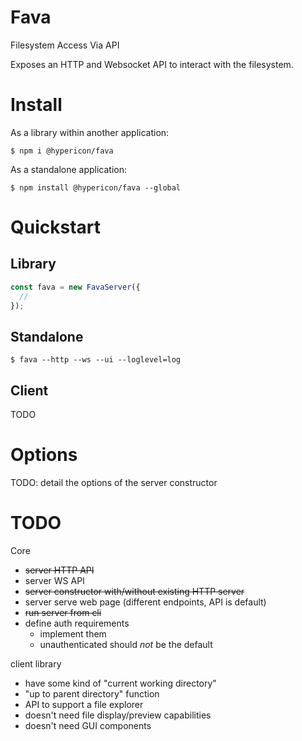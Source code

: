 
# Fava

Filesystem Access Via API

Exposes an HTTP and Websocket API to interact with the filesystem.

# Install

As a library within another application:

```
$ npm i @hypericon/fava
```

As a standalone application:

```
$ npm install @hypericon/fava --global
```

# Quickstart

## Library

```typescript
const fava = new FavaServer({
  // 
});
```

## Standalone

```
$ fava --http --ws --ui --loglevel=log
```

## Client

TODO

# Options

TODO: detail the options of the server constructor

# TODO

Core

- ~~server HTTP API~~
- server WS API
- ~~server constructor with/without existing HTTP server~~
- server serve web page (different endpoints, API is default)
- ~~run server from cli~~
- define auth requirements
  - implement them
  - unauthenticated should *not* be the default

client library

- have some kind of "current working directory"
- "up to parent directory" function
- API to support a file explorer
- doesn't need file display/preview capabilities
- doesn't need GUI components
